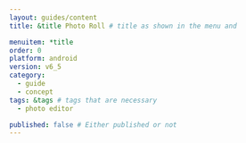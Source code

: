 ```yaml
---
layout: guides/content
title: &title Photo Roll # title as shown in the menu and 

menuitem: *title
order: 0
platform: android
version: v6_5
category: 
  - guide
  - concept
tags: &tags # tags that are necessary
  - photo editor 

published: false # Either published or not 
---
```

